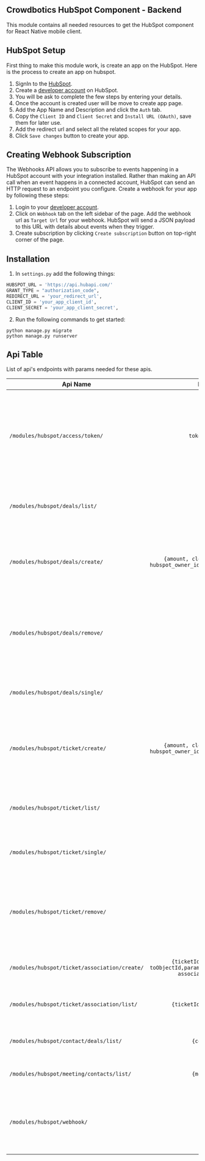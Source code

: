 ## Crowdbotics HubSpot Component - Backend

This module contains all needed resources to get the HubSpot component for React
Native mobile client.


## HubSpot Setup
First thing to make this module work, is create an app on the HubSpot.
Here is the process to create an app on hubspot.

1. SignIn to the [HubSpot](https://www.hubspot.com/).
2. Create a [developer account](https://developers.hubspot.com/) on HubSpot.
3. You will be ask to complete the few steps by entering your details.
4. Once the account is created user will be move to create app page.
5. Add the App Name and Description and click the `Auth` tab.
6. Copy the `Client ID` and `Client Secret` and `Install URL (OAuth)`, save them for later use.
7. Add the redirect url and select all the related scopes for your app.
8. Click `Save changes` button to create your app.


## Creating Webhook Subscription
The Webhooks API allows you to subscribe to events happening in a HubSpot account with your integration installed. Rather than making an API call when an event happens in a connected account, HubSpot can send an HTTP request to an endpoint you configure.
Create a webhook for your app by following these steps:

1. Login to your [developer account](https://developers.hubspot.com/).
2. Click on `Webhook` tab on the left sidebar of the page. Add the webhook url as `Target Url` for your webhook. 
HubSpot will send a JSON payload to this URL with details about events when they trigger.
3. Create subscription by clicking  `Create subscription` button on top-right corner of the page. 


## Installation
1. In `settings.py` add the following things:

```py
HUBSPOT_URL = 'https://api.hubapi.com/'
GRANT_TYPE = "authorization_code",
REDIRECT_URL = 'your_redirect_url', 
CLIENT_ID = 'your_app_client_id',
CLIENT_SECRET = 'your_app_client_secret',
```

2. Run the following commands to get started:

```
python manage.py migrate
python manage.py runserver
```

## Api Table
List of api's endpoints with params needed for these apis.

| Api Name                             | Params |Description                 |
| -------------------------------------|:------------:|-------------------|
| `/modules/hubspot/access/token/` | `token_payload` | This will return an object containing the `refresh_token` and `access_token`. All api calls will be made using this `access_token`.|
| `/modules/hubspot/deals/list/` | - | The deals endpoint retrieves all deal data from HubSpot.|
| `/modules/hubspot/deals/create/` | `{amount, closedate, dealname, hubspot_owner_id, pipeline, dealstage}` | Create a deal with the given properties and return a copy of the object, including the ID|
| `/modules/hubspot/deals/remove/` | `{id}` | Takes object containing `id` of the deal going to be deleted. Moves an Object identified by `id` to the recycling bin.|
| `/modules/hubspot/deals/single/` | `{id}` | Takes object containing `id` of the deal going to be retrieved.|
| `/modules/hubspot/ticket/create/` | `{amount, closedate, dealname, hubspot_owner_id, pipeline, dealstage}` | Create a ticket with the given properties and return a copy of the object, including the ID|
| `/modules/hubspot/ticket/list/` | - | The tickets endpoint retrieves all tickets data from HubSpot.|
| `/modules/hubspot/ticket/single/` | `{id}` | Takes object containing `id` of the ticket going to be retrieved.|
| `/modules/hubspot/ticket/remove/` | `{id}` | Takes object containing `id` of the ticket going to be deleted. Moves an Object identified by `id` to the recycling bin.|
| `/modules/hubspot/ticket/association/create/` | `{ticketId, toObjectType, toObjectId,param[{associationCategory, associationTypeId}]}` | Associate a ticket with others CRM objects.|
| `/modules/hubspot/ticket/association/list/` | `{ticketId, toObjectType}` | Reterive a ticket associated with other CRM objects.|
| `/modules/hubspot/contact/deals/list/` | `{contactId}` | Reterive a contact associated with deals.|
| `/modules/hubspot/meeting/contacts/list/` | `{meetingId}` | Reterive a meeting associated with contacts.|
| `/modules/hubspot/webhook/` | - | This url will be used wile creating the webhook for the app. see [Webhook Subscription](#creating-webhook-subscription) details above.|
